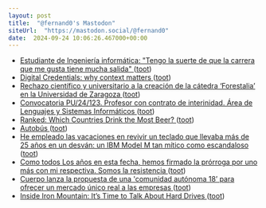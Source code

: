 ```yaml
---
layout: post
title:  "@fernand0's Mastodon"
siteUrl:  "https://mastodon.social/@fernand0"
date:  2024-09-24 10:06:26.467000+00:00
---
```

*  [Estudiante de Ingeniería informática: &quot;Tengo la suerte de que la carrera que me gusta tiene mucha salida&quot;  ](https://www.heraldo.es/noticias/aragon/2024/04/28/estudiante-ingenieria-informatica-tengo-suerte-carrera-me-gusta-tiene-mucha-salida-1729616.html) ([toot](https://mastodon.social/@fernand0/113191969519346379))
*  [Digital Credentials: why context matters ](https://dougbelshaw.com/blog/2024/08/29/digital-credentials-why-context-matters) ([toot](https://mastodon.social/@fernand0/113191719971070166))
*  [Rechazo científico y universitario a la creación de la cátedra ‘Forestalia’ en la Universidad de Zaragoza ](https://arainfo.org/rechazo-cientifico-y-universitario-a-la-creacion-de-la-catedra-forestalia-en-la-universidad-de-zaragoza) ([toot](https://mastodon.social/@fernand0/113191538997218285))
*  [Convocatoria PU/24/123. Profesor con contrato de interinidad. Área de Lenguajes y Sistemas Informáticos ](https://recursoshumanos.unizar.es/convocatorias/personal-docente-contratado/26561) ([toot](https://mastodon.social/@fernand0/113191267423072716))
*  [Ranked: Which Countries Drink the Most Beer? ](https://www.visualcapitalist.com/which-countries-drink-the-most-beer-3/#google_vignett) ([toot](https://mastodon.social/@fernand0/113190606830391471))
*  [Autobús ](https://www.flickr.com/photos/fernand0/53992811082) ([toot](https://mastodon.social/@fernand0/113189975941228447))
*  [He empleado las vacaciones en revivir un teclado que llevaba más de 25 años en un desván: un IBM Model M tan mítico como escandaloso ](https://www.xataka.com/perifericos/he-empleado-vacaciones-revivir-teclado-que-llevaba-25-anos-desvan-ibm-model-m-mitico-como-escandalos) ([toot](https://mastodon.social/@fernand0/113189940191445343))
*  [Como todos Los años en esta fecha, hemos firmado la prórroga por uno más con mi respectiva. Somos la resistencia ](https://mastodon.social/@fernand0/113188580003151859) ([toot](https://mastodon.social/@fernand0/113188580003151859))
*  [Cuerpo lanza la propuesta de una 'comunidad autónoma 18’ para ofrecer un mercado único real a las empresas ](https://www.elperiodico.com/es/economia/20240912/cuerpo-lanza-propuesta-comunidad-autonoma-numero-18-mercado-unico-10805160) ([toot](https://mastodon.social/@fernand0/113188023920282478))
*  [Inside Iron Mountain: It’s Time to Talk About Hard Drives ](https://www.mixonline.com/business/inside-iron-mountain-its-time-to-talk-about-hard-drive) ([toot](https://mastodon.social/@fernand0/113187777096256763))
